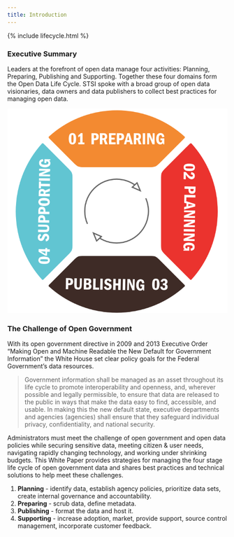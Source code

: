 ```yaml
---
title: Introduction
---
```


{% include lifecycle.html %}

### Executive Summary

Leaders at the forefront of open data manage four activities: Planning, Preparing, Publishing and Supporting. Together these four domains form the Open Data Life Cycle. STSI spoke with a broad group of open data visionaries, data owners and data publishers to collect best practices for managing open data.

<img src="images/lifecycle.png">


### The Challenge of Open Government

With its open government directive in 2009 and 2013 Executive Order “Making Open and Machine Readable the New Default for Government Information” the White House set clear policy goals for the Federal Government’s data resources. 

<blockquote>Government information shall be managed as an asset throughout its life cycle to promote interoperability and openness, and, wherever possible and legally permissible, to ensure that data are released to the public in ways that make the data easy to find, accessible, and usable. In making this the new default state, executive departments and agencies (agencies) shall ensure that they safeguard individual privacy, confidentiality, and national security.</blockquote>

Administrators must meet the challenge of open government and open data policies while securing sensitive data, meeting citizen & user needs, navigating rapidly changing technology, and working under shrinking budgets. This White Paper provides strategies for managing the four stage life cycle of open government data and shares best practices and technical solutions to help meet these challenges.

1. **Planning** - identify data, establish agency policies, prioritize data sets, create internal governance and accountability.
2. **Preparing** - scrub data, define metadata.
3. **Publishing** - format the data and host it.
4. **Supporting** - increase adoption, market, provide support, source control management, incorporate customer feedback.
